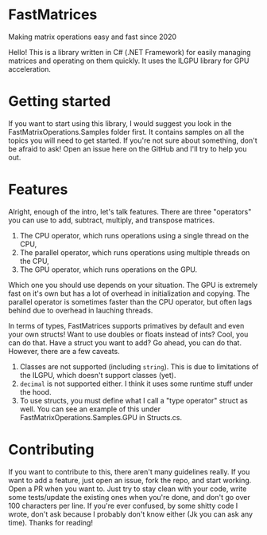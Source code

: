 # FastMatrices
Making matrix operations easy and fast since 2020

Hello! This is a library written in C# (.NET Framework) for easily managing matrices
and operating on them quickly. It uses the ILGPU library for GPU acceleration.

# Getting started
If you want to start using this library, I would suggest you look in the FastMatrixOperations.Samples
folder first. It contains samples on all the topics you will need to get started. If you're not sure about something, 
don't be afraid to ask! Open an issue here on the GitHub and I'll try to help you out.

# Features
Alright, enough of the intro, let's talk features. There are three "operators" you can use
to add, subtract, multiply, and transpose matrices.

1. The CPU operator, which runs operations using a single thread on the CPU,
2. The parallel operator, which runs operations using multiple threads on the CPU,
3. The GPU operator, which runs operations on the GPU.

Which one you should use depends on your situation. The GPU is extremely fast on it's own but has a lot of
overhead in initialization and copying. The parallel operator is sometimes faster than the CPU operator,
but often lags behind due to overhead in lauching threads.

In terms of types, FastMatrices supports primatives by default and even your own structs! Want to use doubles or floats
instead of ints? Cool, you can do that. Have a struct you want to add? Go ahead, you can do that. 
However, there are a few caveats.

1. Classes are not supported (including `string`). This is due to limitations of the ILGPU, which doesn't support classes (yet).
2. `decimal` is not supported either. I think it uses some runtime stuff under the hood.
3. To use structs, you must define what I call a "type operator" struct as well. You can see an example of this under
FastMatrixOperations.Samples.GPU in Structs.cs.

# Contributing
If you want to contribute to this, there aren't many guidelines really. If you want to add a feature, just open an issue,
fork the repo, and start working. Open a PR when you want to. Just try to stay clean with your code, write some
tests/update the existing ones when you're done, and don't go over 100 characters per line. If you're ever confused, by
some shitty code I wrote, don't ask because I probably don't know either (Jk you can ask any time). Thanks for reading!
